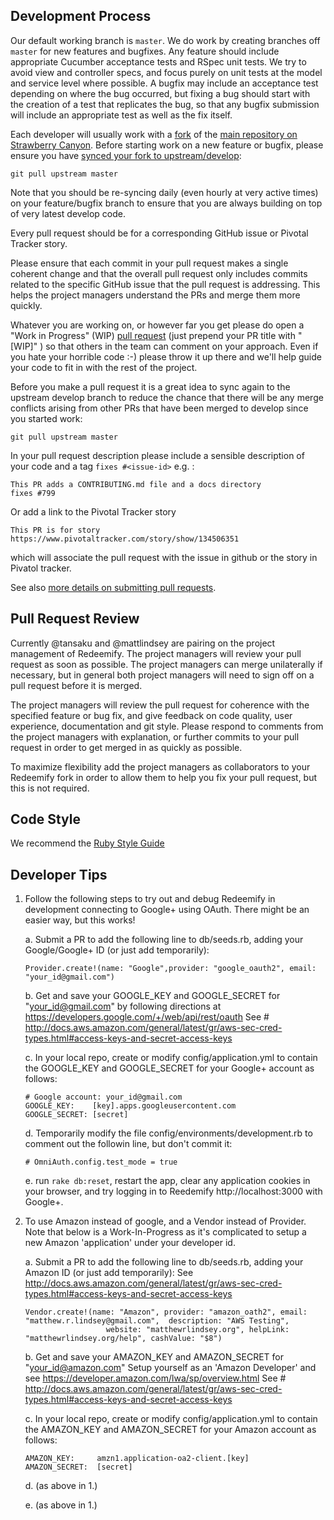 Development Process
------------------

Our default working branch is `master`.  We do work by creating branches off `master` for new features and bugfixes.  Any feature should include appropriate Cucumber acceptance tests and RSpec unit tests.  We try to avoid view and controller specs, and focus purely on unit tests at the model and service level where possible.  A bugfix may include an acceptance test depending on where the bug occurred, but fixing a bug should start with the creation of a test that replicates the bug, so that any bugfix submission will include an appropriate test as well as the fix itself.

Each developer will usually work with a [fork](https://help.github.com/articles/fork-a-repo/) of the [main repository on Strawberry Canyon](https://github.com/strawberrycanyon/redeemify). Before starting work on a new feature or bugfix, please ensure you have [synced your fork to upstream/develop](https://help.github.com/articles/syncing-a-fork/):

```
git pull upstream master
```

Note that you should be re-syncing daily (even hourly at very active times) on your feature/bugfix branch to ensure that you are always building on top of very latest develop code.

Every pull request should be for a corresponding GitHub issue or Pivotal Tracker story.

Please ensure that each commit in your pull request makes a single coherent change and that the overall pull request only includes commits related to the specific GitHub issue that the pull request is addressing.  This helps the project managers understand the PRs and merge them more quickly.

Whatever you are working on, or however far you get please do open a "Work in Progress" (WIP) [pull request](https://help.github.com/articles/creating-a-pull-request/) (just prepend your PR title with "[WIP]" ) so that others in the team can comment on your approach.  Even if you hate your horrible code :-) please throw it up there and we'll help guide your code to fit in with the rest of the project.


Before you make a pull request it is a great idea to sync again to the upstream develop branch to reduce the chance that there will be any merge conflicts arising from other PRs that have been merged to develop since you started work:

```
git pull upstream master
```

In your pull request description please include a sensible description of your code and a tag `fixes #<issue-id>` e.g. :

```
This PR adds a CONTRIBUTING.md file and a docs directory
fixes #799
```
Or add a link to the Pivotal Tracker story
```
This PR is for story
https://www.pivotaltracker.com/story/show/134506351
```

which will associate the pull request with the issue in github or the story in Pivatol tracker.

See also [more details on submitting pull requests](how_to_submit_a_pull_request_on_github.md).

Pull Request Review
-------------------

Currently @tansaku and @mattlindsey are pairing on the project management of Redeemify.  The project managers will review your pull request as soon as possible.  The project managers can merge unilaterally if necessary, but in general both project managers will need to sign off on a pull request before it is merged.

The project managers will review the pull request for coherence with the specified feature or bug fix, and give feedback on code quality, user experience, documentation and git style.  Please respond to comments from the project managers with explanation, or further commits to your pull request in order to get merged in as quickly as possible.

To maximize flexibility add the project managers as collaborators to your Redeemify fork in order to allow them to help you fix your pull request, but this is not required.

Code Style
-------------

We recommend the [Ruby Style Guide](https://github.com/bbatsov/ruby-style-guide)

Developer Tips
--------------

1. Follow the following steps to try out and debug Redeemify in development connecting to Google+ using OAuth.
   There might be an easier way, but this works!

   a. Submit a PR to add the following line to db/seeds.rb, adding your Google/Google+ ID (or just add temporarily):
      ```
      Provider.create!(name: "Google",provider: "google_oauth2", email: "your_id@gmail.com")
      ```
      
   b. Get and save your GOOGLE_KEY and GOOGLE_SECRET for "your_id@gmail.com" by following directions at https://developers.google.com/+/web/api/rest/oauth
      See # http://docs.aws.amazon.com/general/latest/gr/aws-sec-cred-types.html#access-keys-and-secret-access-keys
      
   c. In your local repo, create or modify config/application.yml to contain the GOOGLE_KEY and GOOGLE_SECRET for your Google+ account as follows:
      ```
      # Google account: your_id@gmail.com
      GOOGLE_KEY:    [key].apps.googleusercontent.com
      GOOGLE_SECRET: [secret]
      ```
   
   d. Temporarily modify the file config/environments/development.rb to comment out the followin line, but don't commit it:
      ```
      # OmniAuth.config.test_mode = true
      ```
       
   e. run `rake db:reset`, restart the app, clear any application cookies in your browser, and try logging in to Reedemify http://localhost:3000 with Google+.

2. To use Amazon instead of google, and a Vendor instead of Provider.
   Note that below is a Work-In-Progress as it's complicated to setup a new Amazon 'application' under your developer id.

    a. Submit a PR to add the following line to db/seeds.rb, adding your Amazon ID (or just add temporarily):
       See http://docs.aws.amazon.com/general/latest/gr/aws-sec-cred-types.html#access-keys-and-secret-access-keys
       
       Vendor.create!(name: "Amazon", provider: "amazon_oath2", email: "matthew.r.lindsey@gmail.com",  description: "AWS Testing",
                         website: "matthewrlindsey.org", helpLink: "matthewrlindsey.org/help", cashValue: "$8")
                         
    b. Get and save your AMAZON_KEY and AMAZON_SECRET for "your_id@amazon.com"
        Setup yourself as an 'Amazon Developer' and see https://developer.amazon.com/lwa/sp/overview.html
        See # http://docs.aws.amazon.com/general/latest/gr/aws-sec-cred-types.html#access-keys-and-secret-access-keys
       
    c. In your local repo, create or modify config/application.yml to contain the AMAZON_KEY and AMAZON_SECRET for your Amazon account as follows:
      ```
      AMAZON_KEY:     amzn1.application-oa2-client.[key]
      AMAZON_SECRET:  [secret]
      ```
    d. (as above in 1.)

    e. (as above in 1.)
      
